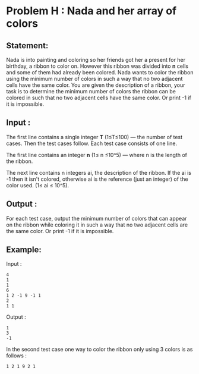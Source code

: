 # Problem H : Nada and her array of colors

## Statement:
Nada is into painting and coloring so her friends got her a present for her birthday, a ribbon to color on. However this ribbon was divided into **n** cells and some of them had already been colored.
Nada wants to color the ribbon using the minimum number of colors in such a way that no two adjacent cells have the same color.
You are given the description of a ribbon, your task is to determine the minimum number of colors the ribbon can be colored in such that no two adjacent cells have the same color. Or print -1 if it is impossible.

## Input :
The first line contains a single integer **T** (1≤T≤100) — the number of test cases. Then the test cases follow. Each test case consists of one line.

The first line contains an integer **n** (1≤ n ≤10^5) — where n is the length of the ribbon.

The next line contains n integers ai, the description of the ribbon. If the ai is -1 then it isn't colored, otherwise ai is the reference (just an integer) of the color used. (1≤ ai ≤ 10^5).

## Output :
For each test case, output the minimum number of colors that can appear on the ribbon while coloring it in such a way that no two adjacent cells are the same color. Or print -1 if it is impossible.  

## Example:
Input :  

```
4
1
1
6
1 2 -1 9 -1 1
2
1 1
```

Output :  

```
1
3
-1
```

In the second test case one way to color the ribbon only using 3 colors is as follows :
```
1 2 1 9 2 1
```
